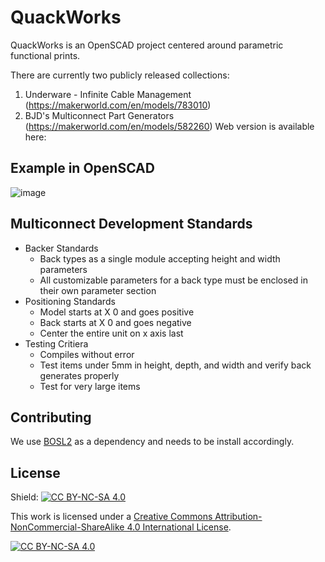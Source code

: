 # QuackWorks

QuackWorks is an OpenSCAD project centered around parametric functional prints. 

There are currently two publicly released collections: 
1. Underware - Infinite Cable Management (https://makerworld.com/en/models/783010)
2. BJD's Multiconnect Part Generators (https://makerworld.com/en/models/582260)
Web version is available here: 

## Example in OpenSCAD

![image](https://github.com/user-attachments/assets/1fb201eb-66d4-4f9b-b52b-4cf9fbe7a652)

## Multiconnect Development Standards

- Backer Standards
    - Back types as a single module accepting height and width parameters
    - All customizable parameters for a back type must be enclosed in their own parameter section
- Positioning Standards
    - Model starts at X 0 and goes positive
    - Back starts at X 0 and goes negative
    - Center the entire unit on x axis last
- Testing Critiera
    - Compiles without error
    - Test items under 5mm in height, depth, and width and verify back generates properly
    - Test for very large items

## Contributing

We use [BOSL2](https://github.com/BelfrySCAD/BOSL2) as a dependency and needs to be install accordingly.

## License

Shield: [![CC BY-NC-SA 4.0][cc-by-nc-sa-shield]][cc-by-nc-sa]

This work is licensed under a
[Creative Commons Attribution-NonCommercial-ShareAlike 4.0 International License][cc-by-nc-sa].

[![CC BY-NC-SA 4.0][cc-by-nc-sa-image]][cc-by-nc-sa]

[cc-by-nc-sa]: http://creativecommons.org/licenses/by-nc-sa/4.0/
[cc-by-nc-sa-image]: https://licensebuttons.net/l/by-nc-sa/4.0/88x31.png
[cc-by-nc-sa-shield]: https://img.shields.io/badge/License-CC%20BY--NC--SA%204.0-lightgrey.svg
